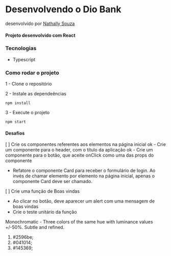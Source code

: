 # Desenvolvendo o Dio Bank
desenvolvido por [Nathally Souza](https://github.com/nathyts)

#### Projeto desenvolvido com React

### Tecnologias
- Typescript

### Como rodar o projeto

1 - Clone o repositório

2 - Instale as dependeências
    
    npm install

3 - Execute o projeto

    npm start

#### Desafios
[ ] Crie os componentes referentes aos elementos na página inicial
  ok - Crie um componente para o header, com o título da aplicação
  ok - Crie um componente para o botão, que aceite onClick como uma das props do componente
  - Refatore o componente Card para receber o formulário de login. Ao invés de chamar elemento por elemento na página inicial, apenas o componente Card deve ser chamado.

[ ] Crie uma função de Boas vindas
  - Ao clicar no botão, deve aparecer um alert com uma mensagem de boas vindas
  - Crie o teste unitário da função

Monochromatic - Three colors of the same hue with luminance values +/-50%. Subtle and refined.
1) #2596be;
2) #041014;
3) #145369;
